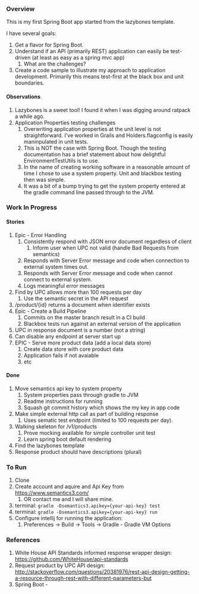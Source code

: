 ### Overview
This is my first Spring Boot app started from the lazybones template.

I have several goals:

1. Get a flavor for Spring Boot.
1. Understand if an API (primarily REST) application can easily be test-driven (at least as easy as a spring mvc app)
    1. What are the challenges?
1. Create a code sample to illustrate my approach to application development. Primarily this means test-first at the black box and unit boundaries.

#### Observations
1. Lazybones is a sweet tool! I found it when I was digging around ratpack a while ago.
1. Application Properties testing challenges
    1. Overwriting application properties at the unit level is not straightforward. I've worked in Grails and Holders.flagconfig is easily maninpulated in unit tests.
    1. This is NOT the case with Spring Boot. Though the testing documentation has a brief statement about how delightful EnvironmentTestUtils is to use.
    1. In the name of creating working software in a reasonable amount of time I chose to use a system property. Unit and blackbox testing then was simple.
    1. It was a bit of a bump trying to get the system property entered at the gradle command line passed through to the JVM.


### Work In Progress
#### Stories
1. Epic - Error Handling
   1. Consistently respond with JSON error document regardless of client
      1. Inform user when UPC not valid (handle Bad Requests from semantics)
   1. Responds with Server Error message and code when connection to external system times out.
   1. Responds with Server Error message and code when cannot connect to external system.
   1. Logs meaningful error messages
1. Find by UPC allows more than 100 requests per day
    1. Use the semantic secret in the API request
1. /product/{id} returns a document when identifier exists
1. Epic - Create a Build Pipeline
    1. Commits on the master branch result in a CI build
    1. Blackbox tests run against an external version of the application
1. UPC in response document is a number (not a string)
1. Can disable any endpoint at server start up
1. EPIC - Serve more product data (add a local data store)
    1. Create data store with core product data
    1. Application fails if not avaiable
    1. etc

#### Done
1. Move semantics api key to system property
   1. System properties pass through gradle to JVM
   1. Readme instructions for running
   1. Squash git commit history which shows the my key in app code
1. Make simple external http call as part of building response
   1. Uses sematic test endpoint (limited to 100 requests per day).
1. Walking skeleton for /v1/products
   1. Prove mocking available for simple controller unit test
   1. Learn spring boot default rendering
1. Find the lazybones template
1. Response product should have descriptions (plural)

### To Run
1. Clone
1. Create account and aquire and Api Key from https://www.semantics3.com/
    1. OR contact me and I will share mine.
1. terminal: `gradle -Dsemantics3.apikey={your-api-key} test`
1. terminal: `gradle -Dsemantics3.apikey={your-api-key} run`
1. Configure intellij for running the application:
    1. Preferences -> Build -> Tools -> Gradle - Gradle VM Options

### References
1. White House API Standards informed response wrapper design: https://github.com/WhiteHouse/api-standards
1. Request product by UPC API design: http://stackoverflow.com/questions/20381976/rest-api-design-getting-a-resource-through-rest-with-different-parameters-but
1. Spring Boot -